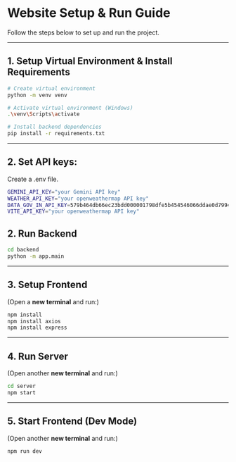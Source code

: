 # Website Setup & Run Guide

Follow the steps below to set up and run the project.

---

## 1. Setup Virtual Environment & Install Requirements

```bash
# Create virtual environment
python -m venv venv

# Activate virtual environment (Windows)
.\venv\Scripts\activate

# Install backend dependencies
pip install -r requirements.txt
```

---
## 2. Set API keys:

Create a .env file.

```bash
GEMINI_API_KEY="your Gemini API key"
WEATHER_API_KEY="your openweathermap API key"
DATA_GOV_IN_API_KEY=579b464db66ec23bdd000001798dfe5b454546066ddae0d79944e04d  # this is a publically key
VITE_API_KEY="your openweathermap API key"
```

## 2. Run Backend

```bash
cd backend
python -m app.main
```

---

## 3. Setup Frontend

(Open a **new terminal** and run:)

```bash
npm install
npm install axios
npm install express
```

---

## 4. Run Server

(Open another **new terminal** and run:)

```bash
cd server
npm start
```

---

## 5. Start Frontend (Dev Mode)

(Open another **new terminal** and run:)

```bash
npm run dev
```
